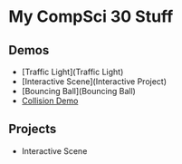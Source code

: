 # My CompSci 30 Stuff 

## Demos
- [Traffic Light](Traffic Light)
- [Interactive Scene](Interactive Project)
- [Bouncing Ball](Bouncing Ball)
- [Collision Demo](collision)


## Projects
- Interactive Scene

